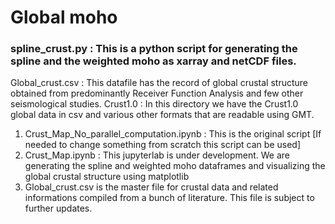 # Global moho 

### spline_crust.py : This is a python script for generating the spline and the weighted moho as xarray and netCDF files.

Global_crust.csv : This datafile has the record of global crustal structure obtained from predominantly Receiver Function Analysis and few other seismological studies.
Crust1.0 : In this directory we have the Crust1.0 global data in csv and various other formats that are readable using GMT.

1) Crust_Map_No_parallel_computation.ipynb : This is the original script [If needed to change something from scratch this script can be used]
2) Crust_Map.ipynb : This jupyterlab is under development. We are generating the spline and weighted moho dataframes and visualizing the global crustal structure using matplotlib
3) Global_crust.csv is the master file for crustal data and related informations compiled from a bunch of literature. This file is subject to further updates.

